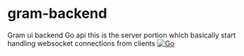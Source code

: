 # gram-backend
Gram ui backend Go api
this is the server portion which basically start handling websocket connections from clients
[![Go](https://github.com/SunChero/gram-backend/actions/workflows/Build.yml/badge.svg)](https://github.com/SunChero/gram-backend/actions/workflows/Build.yml)
